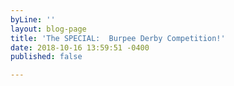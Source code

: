 ```yaml
---
byLine: ''
layout: blog-page
title: 'The SPECIAL:  Burpee Derby Competition!'
date: 2018-10-16 13:59:51 -0400
published: false

---
```

